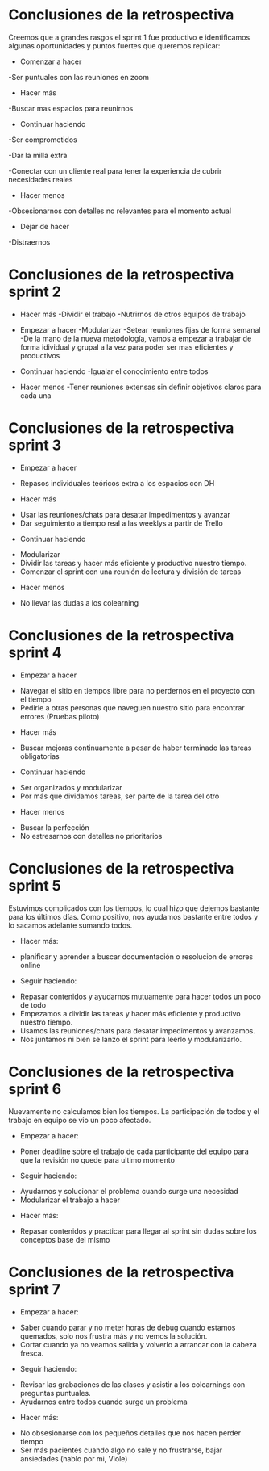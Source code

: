 # Conclusiones de la retrospectiva

Creemos que a grandes rasgos el sprint 1 fue productivo e identificamos algunas oportunidades y puntos fuertes que queremos replicar:

* Comenzar a hacer

-Ser puntuales con las reuniones en zoom

* Hacer más

-Buscar mas espacios para reunirnos

* Continuar haciendo

-Ser comprometidos 

-Dar la milla extra 

-Conectar con un cliente real para tener la experiencia de cubrir necesidades reales 

* Hacer menos

-Obsesionarnos con detalles no relevantes para el momento actual

* Dejar de hacer

-Distraernos  

# Conclusiones de la retrospectiva sprint 2

* Hacer más
-Dividir el trabajo 
-Nutrirnos de otros equipos de trabajo

* Empezar a hacer
-Modularizar
-Setear reuniones fijas de forma semanal
-De la mano de la nueva metodología, vamos a empezar a trabajar de forma idividual y grupal a la vez para poder ser mas eficientes y productivos

* Continuar haciendo 
-Igualar el conocimiento entre todos

* Hacer menos
-Tener reuniones extensas sin definir objetivos claros para cada una

# Conclusiones de la retrospectiva sprint 3

* Empezar a hacer
- Repasos individuales teóricos extra a los espacios con DH

* Hacer más 
- Usar las reuniones/chats para desatar impedimentos y avanzar
- Dar seguimiento a tiempo real a las weeklys a partir de Trello

* Continuar haciendo 
- Modularizar
- Dividir las tareas y hacer más eficiente y productivo nuestro tiempo.
- Comenzar el sprint con una reunión de lectura y división de tareas

* Hacer menos 
- No llevar las dudas a los colearning

# Conclusiones de la retrospectiva sprint 4 

* Empezar a hacer 
- Navegar el sitio en tiempos libre para no perdernos en el proyecto con el tiempo 
- Pedirle a otras personas que naveguen nuestro sitio para encontrar errores (Pruebas piloto)

* Hacer más 
- Buscar mejoras continuamente a pesar de haber terminado las tareas obligatorias

* Continuar haciendo
- Ser organizados y modularizar
- Por más que dividamos tareas, ser parte de la tarea del otro 

* Hacer menos
-  Buscar la perfección
-  No estresarnos con detalles no prioritarios 

# Conclusiones de la retrospectiva sprint 5 

Estuvimos complicados con los tiempos, lo cual hizo que dejemos bastante para los últimos días.
Como positivo, nos ayudamos bastante entre todos y lo sacamos adelante sumando todos.

* Hacer más: 
- planificar y aprender a buscar documentación o resolucion de errores online

* Seguir haciendo: 
- Repasar contenidos y ayudarnos mutuamente para hacer todos un poco de todo
- Empezamos a dividir las tareas y hacer más eficiente y productivo nuestro tiempo.
- Usamos las reuniones/chats para desatar impedimentos y avanzamos.
- Nos juntamos ni bien se lanzó el sprint para leerlo y modularizarlo.

# Conclusiones de la retrospectiva sprint 6

Nuevamente no calculamos bien los tiempos. La participación de todos y el trabajo en equipo se vio un poco afectado. 

* Empezar a hacer:
- Poner deadline sobre el trabajo de cada participante del equipo para que la revisión no quede para ultimo momento

* Seguir haciendo: 
- Ayudarnos y solucionar el problema cuando surge una necesidad
- Modularizar el trabajo a hacer 

* Hacer más: 
- Repasar contenidos y practicar para llegar al sprint sin dudas sobre los conceptos base del mismo

# Conclusiones de la retrospectiva sprint 7

* Empezar a hacer:
- Saber cuando parar y no meter horas de debug cuando estamos quemados, solo nos frustra más y no vemos la solución.
- Cortar cuando ya no veamos salida y volverlo a arrancar con la cabeza fresca. 

* Seguir haciendo: 
- Revisar las grabaciones de las clases y asistir a los colearnings con preguntas puntuales. 
- Ayudarnos entre todos cuando surge un problema

* Hacer más: 
- No obsesionarse con los pequeños detalles que nos hacen perder tiempo
- Ser más pacientes cuando algo no sale y no frustrarse, bajar ansiedades (hablo por mi, Viole)
